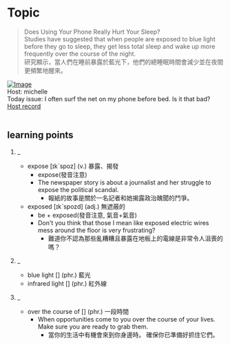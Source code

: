 # Topic

> Does Using Your Phone Really Hurt Your Sleep? <br>
> Studies have suggested that when people are exposed to blue light before they go to sleep, they get less total sleep and wake up more frequently over the course of the night. <br>
> 研究顯示，當人們在睡前暴露於藍光下，他們的總睡眠時間會減少並在夜間更頻繁地醒來。 <br>

[![Image](https://cdn.voicetube.com/assets/thumbnails/PrTPE9QojuE.jpg)](https://www.youtube.com/embed/PrTPE9QojuE?rel=0&showinfo=0&cc_load_policy=0&controls=1&autoplay=1&iv_load_policy=3&playsinline=1&wmode=transparent&start=91&end=103&enablejsapi=1&origin=https://tw.voicetube.com&widgetid=1)<br>
Host: michelle
<br>Today issue: I often surf the net on my phone before bed. Is it that bad?
<br>
[Host record](https://cdn.voicetube.com/tmp/everyday_records/Michellesu/2519.mp3)
<br><br>
## learning points
1. _
	* expose  [ɪkˋspoz] (v.) 暴露、揭發
        - expose(發音注意)
        - The newspaper story is about a journalist and her struggle to expose the political scandal.
            + 報紙的故事是關於一名記者和她揭露政治醜聞的鬥爭。
	* exposed [ɪkˋspozd] (adj.) 無遮蔽的
        - be + exposed(發音注意, 氣音+氣音)
        - Don't you think that those I mean like exposed electric wires mess around the floor is very frustrating?
            + 難道你不認為那些亂糟糟且暴露在地板上的電線是非常令人沮喪的嗎？

2. _
	* blue light [] (phr.) 藍光
	* infrared light [] (phr.) 紅外線

3. _
	* over the course of [] (phr.) 一段時間
        - When opportunities come to you over the course of your lives. Make sure you are ready to grab them.
            + 當你的生活中有機會來到你身邊時。 確保你已準備好抓住它們。